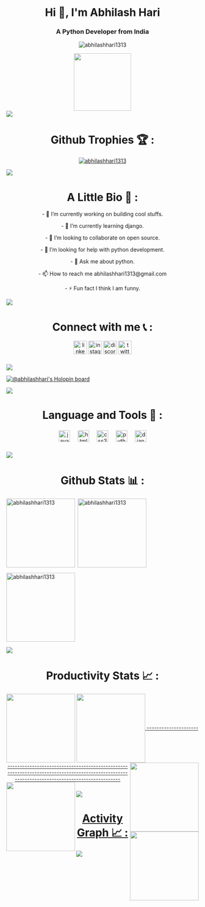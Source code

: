 <h1 align="center">Hi 👋, I'm Abhilash Hari</h1>
<h3 align="center">A Python Developer from India</h3>

<p align="center"> <img src="https://komarev.com/ghpvc/?username=abhilashhari1313&label=Profile%20views&color=0e75b6&style=flat" alt="abhilashhari1313" /> </p>

<div  align="center">
<img height="150" src="https://camo.githubusercontent.com/62da68eb62b1e5f175f7d1f0191dd89a653d7908feb22d37d4a0ab07365d6791/68747470733a2f2f6d656469612e67697068792e636f6d2f6d656469612f4d3967624264396e6244724f5475314d71782f67697068792e676966"  />
</div>

<img src="https://user-images.githubusercontent.com/73097560/115834477-dbab4500-a447-11eb-908a-139a6edaec5c.gif">

###
<h1 align="center">Github Trophies 🏆 :</h1>

<p align="center"> <a href="https://github.com/ryo-ma/github-profile-trophy"><img src="https://github-profile-trophy.vercel.app/?username=abhilashhari1313&theme=onestar" alt="abhilashhari1313" /></a> </p>

<img src="https://user-images.githubusercontent.com/73097560/115834477-dbab4500-a447-11eb-908a-139a6edaec5c.gif">
<h1 align="center">A Little Bio 📝 :</h1>
<p align ="center">
- 🔭 I’m currently working on building cool stuffs.
</p>
<p align ="center">
- 🌱 I’m currently learning django.
</p>
<p align ="center">
- 👯 I’m looking to collaborate on open source.
</p>
<p align ="center">
- 🤝 I’m looking for help with python development.
</p>
<p align ="center">
- 💬 Ask me about python. 
</p>
<p align ="center">
- 📫 How to reach me abhilashhari1313@gmail.com
</p>
<p align ="center">
- ⚡ Fun fact I think I am funny.
</p>


<img src="https://user-images.githubusercontent.com/73097560/115834477-dbab4500-a447-11eb-908a-139a6edaec5c.gif">

###
<h1 align="center"> Connect with me 📞 : </h1>

<div align="center">
  <a href ="https://www.linkedin.com/in/abhilash-hari-203aa4210/"><img src="https://img.shields.io/static/v1?message=LinkedIn&logo=linkedin&label=&color=0077B5&logoColor=white&labelColor=&style=for-the-badge" height="35" alt="linkedin logo"/></a>
  <a href="https://www.instagram.com/_abhilashhari/"><img src="https://img.shields.io/static/v1?message=Instagram&logo=instagram&label=&color=E4405F&logoColor=white&labelColor=&style=for-the-badge" height="35" alt="instagram logo" /></a>
  <a href="https://discordapp.com/users/Abhilash Hari#3093"><img src="https://img.shields.io/static/v1?message=Discord&logo=discord&label=&color=7289DA&logoColor=white&labelColor=&style=for-the-badge" height="35" alt="discord logo"  /></a>
  <a href="https://twitter.com/_abhilashhari"><img src="https://img.shields.io/static/v1?message=Twitter&logo=twitter&label=&color=D14836&logoColor=white&labelColor=&style=for-the-badge" height="35" alt="twitter logo"  /></a>
</div>

###


<img src="https://user-images.githubusercontent.com/73097560/115834477-dbab4500-a447-11eb-908a-139a6edaec5c.gif">

[![@abhilashhari's Holopin board](https://holopin.me/abhilashhari1313)](https://holopin.io/@abhilashhari)


<img src="https://user-images.githubusercontent.com/73097560/115834477-dbab4500-a447-11eb-908a-139a6edaec5c.gif">

<h1 align="center"> Language and Tools 🔧 :</h1>


###

<div align="center">
  <img src="https://cdn.jsdelivr.net/gh/devicons/devicon/icons/javascript/javascript-original.svg" height="30" alt="javascript logo"  />
  <img width="12" />
  <img src="https://cdn.jsdelivr.net/gh/devicons/devicon/icons/html5/html5-original.svg" height="30" alt="html5 logo"  />
  <img width="12" />
  <img src="https://cdn.jsdelivr.net/gh/devicons/devicon/icons/css3/css3-original.svg" height="30" alt="css3 logo"  />
  <img width="12" />
  <img src="https://cdn.jsdelivr.net/gh/devicons/devicon/icons/python/python-original.svg" height="30" alt="python logo"  />
  <img width="12" />
  <img src="https://cdn.jsdelivr.net/gh/devicons/devicon/icons/django/django-plain.svg" height="30" alt="django logo"  />
</div>

###


<img src="https://user-images.githubusercontent.com/73097560/115834477-dbab4500-a447-11eb-908a-139a6edaec5c.gif">

<h1 align="center"> Github Stats 📊 : </h1> 

<img align="left" height="180em" src="https://github-readme-stats.vercel.app/api/top-langs/?username=abhilashhari1313&layout=compact&theme=nightowl" alt=abhilashhari1313 />

<p>&nbsp;<img align="center" height="180em" src="https://github-readme-stats.vercel.app/api?username=abhilashhari1313&show_icons=true&locale=en&theme=nightowl" alt="abhilashhari1313" /></p>

<p><img align="center" height="180em" src="https://github-readme-streak-stats.herokuapp.com/?user=abhilashhari1313&theme=nightowl" alt="abhilashhari1313" /></p>


<img src="https://user-images.githubusercontent.com/73097560/115834477-dbab4500-a447-11eb-908a-139a6edaec5c.gif">

<h1 align ="center"> Productivity Stats 📈 :</h1>
<div align="center">
<a href="https://github.com/abhilashhari1313">
<img align="left" src="http://github-profile-summary-cards.vercel.app/api/cards/stats?username=abhilashhari1313&theme=nightowl" height="180em" />
<img align="center" src="http://github-profile-summary-cards.vercel.app/api/cards/most-commit-language?username=abhilashhari1313&theme=nightowl" height="180em" />
<img align="right" src="http://github-profile-summary-cards.vercel.app/api/cards/repos-per-language?username=abhilashhari1313&theme=nightowl" height="180em" />
  ------------------------------------------------------------------------------------------------------------------------------------------------------------------
<img align="left" src="http://github-profile-summary-cards.vercel.app/api/cards/productive-time?username=abhilashhari1313&theme=nightowl" height="180em" />
<img align="right" src="http://github-profile-summary-cards.vercel.app/api/cards/profile-details?username=abhilashhari1313&theme=nightowl" height="180em" />
</div>
  
###


<img src="https://user-images.githubusercontent.com/73097560/115834477-dbab4500-a447-11eb-908a-139a6edaec5c.gif">
<h1 align="center">Activity Graph 📈 :</h1>
<img align="center" src="https://github-readme-activity-graph.vercel.app/graph?username=abhilashhari1313&theme=nightowl"/>

